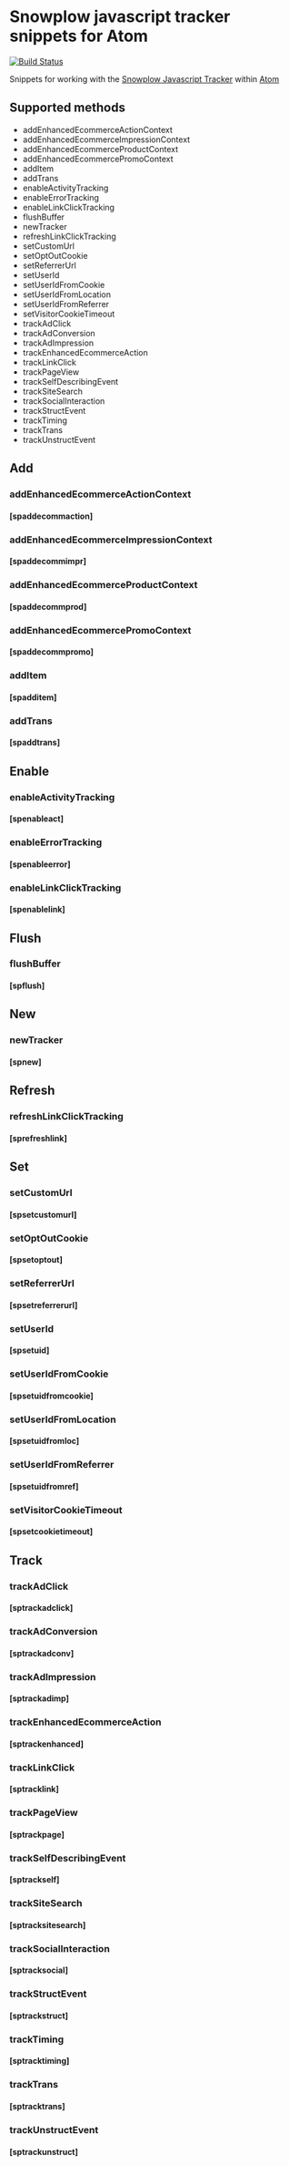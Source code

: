 # Snowplow javascript tracker snippets for Atom

[![Build Status](https://travis-ci.org/njenkins/atom-snowplowjs-snippets.svg?branch=master)](https://travis-ci.org/njenkins/atom-snowplowjs-snippets)

Snippets for working with the [Snowplow Javascript Tracker](http://snowplowanalytics.com/) within [Atom](http://atom.io)

## Supported methods
* addEnhancedEcommerceActionContext
* addEnhancedEcommerceImpressionContext
* addEnhancedEcommerceProductContext
* addEnhancedEcommercePromoContext
* addItem
* addTrans
* enableActivityTracking
* enableErrorTracking
* enableLinkClickTracking
* flushBuffer
* newTracker
* refreshLinkClickTracking
* setCustomUrl
* setOptOutCookie
* setReferrerUrl
* setUserId
* setUserIdFromCookie
* setUserIdFromLocation
* setUserIdFromReferrer
* setVisitorCookieTimeout
* trackAdClick
* trackAdConversion
* trackAdImpression
* trackEnhancedEcommerceAction
* trackLinkClick
* trackPageView
* trackSelfDescribingEvent
* trackSiteSearch
* trackSocialInteraction
* trackStructEvent
* trackTiming
* trackTrans
* trackUnstructEvent

## Add
### addEnhancedEcommerceActionContext
#### [spaddecommaction]

### addEnhancedEcommerceImpressionContext
#### [spaddecommimpr]

### addEnhancedEcommerceProductContext
#### [spaddecommprod]

### addEnhancedEcommercePromoContext
#### [spaddecommpromo]

### addItem
#### [spadditem]

### addTrans
#### [spaddtrans]

## Enable
### enableActivityTracking
#### [spenableact]

### enableErrorTracking
#### [spenableerror]

### enableLinkClickTracking
#### [spenablelink]

## Flush
### flushBuffer
#### [spflush]

## New
### newTracker
#### [spnew]

## Refresh
### refreshLinkClickTracking
#### [sprefreshlink]

## Set
### setCustomUrl
#### [spsetcustomurl]

### setOptOutCookie
#### [spsetoptout]

### setReferrerUrl
#### [spsetreferrerurl]

### setUserId
#### [spsetuid]

### setUserIdFromCookie
#### [spsetuidfromcookie]

### setUserIdFromLocation
#### [spsetuidfromloc]

### setUserIdFromReferrer
#### [spsetuidfromref]

### setVisitorCookieTimeout
#### [spsetcookietimeout]

## Track

### trackAdClick
#### [sptrackadclick]

### trackAdConversion
#### [sptrackadconv]

### trackAdImpression
#### [sptrackadimp]

### trackEnhancedEcommerceAction
#### [sptrackenhanced]

### trackLinkClick
#### [sptracklink]

### trackPageView
#### [sptrackpage]

### trackSelfDescribingEvent
#### [sptrackself]

### trackSiteSearch
#### [sptracksitesearch]

### trackSocialInteraction
#### [sptracksocial]

### trackStructEvent
#### [sptrackstruct]

### trackTiming
#### [sptracktiming]

### trackTrans
#### [sptracktrans]

### trackUnstructEvent
#### [sptrackunstruct]

